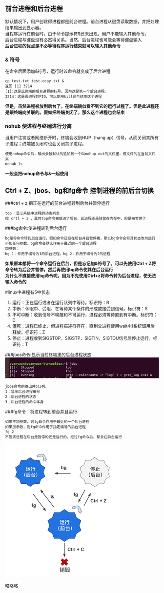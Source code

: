## 前台进程和后台进程 ##
默认情况下，用户创建得进程都是前台进程。前台进程从键盘读取数据，并把处理结果输出到显示器。  
当程序运行在前台时，由于命令提示符$还未出现，用户不能输入其他命令。  
后台进程与键盘没有必然得关系。当然，后台进程也可能会等待键盘输入  
**后台进程的优点是不必等待程序运行结束就可以输入其他命令**  

### <font color="#red">&</font> 符号 
在命令后面添加&符号，运行时该命令就变成了后台进程   
	
	cp test.txt test-copy.txt &
	返回 [1] 3214
	[1]:这是此终端的后台进程的标号。因为这是第一个后台进程。
	3214：这是该进程的PID，可以使用kill命令结束这个进程
**但是，虽然进程被放到后台了，在终端貌似看不到它的运行过程了。但是此进程还是跟终端向关联的。假如把终端关闭了，那么这个进程也会结束**
### <font color="#red">nohub</font> 使进程与终端进行分离
当用户注销或者网络断开时，终端会收到HUP（hang up）信号，从而关闭其所有子进程；终端被关闭时也会关闭其子进程。

	使用nohup命令后，输出会被默认的追加到一个叫nohup.out的文件里，该文件的在当前文件夹
	nohub ls
**一般会把nohup命令与&一起使用**
## <font color="#red">Ctrl + Z、jbos、bg和fg命令</font> 控制进程的前后台切换 
###<font color="#red">ctrl + z</font>:把正在运行的前台进程转到后台并暂停运行

	top :显示系统中进程的动态列表
	按 crtl + z ，此时top命令被放进了后台，此进程还是驻留在内存中，但是被暂停了
###<font color="#red">bg命令</font>:使进程转到后台运行

	bg是将命令转到后台运行，假如命令已经在后台并且暂停着，那么bg命令会将其状态改为运行  
	不加任何参数，bg命令会默认作用于最近的一个后台进程
	加参数：
	bg 1：作用于编号为1的后台进程。bg 2：作用于编号为2的进程
**如果原本想将一个命令运行在后台，但是忘记加&符号了。可以先使用Ctrl + Z将命令转为后台并暂停，然后再使用bg命令使其在后台运行  
为什么不直接使用bg命令呢，因为不先使用Ctrl+z将命令转为后台进程，使无法输入命令的**

#linux中进程有5中状态
1. 运行：正在运行或者在运行队列中等待。标识符：R
2. 中断：休眠中、受阻、在等待某个条件的形成或接受到信号。标识符：S
3. 不可中断：收到信号不唤醒和不可运行，进程必须等待直到有中断。标识符：D
4. 僵死：进程已终止，但进程描述符存在，直到父进程使用wait4()系统调用后释放。标识符：Z
5. 停止：进程收到SIGSTOP，SIGSTP，SIGTIN，SIGTOU信号后停止运行。标识符：T

###<font color="#red">jbos命令</font>:显示当前终端里的后台进程状态
![avatar](img\jbos.png)

	jbos命令的输出共分3列。
	1：显示后台进程编号
	2：后台进程的状态
	3：后台进程的命令本身
###<font color="#red">fg命令</font>：将进程转到前台并且运行

	如果不加参数，则fg命令作用于最近的一个后台进程
	如果加参数，则fg命令作用于指定编号的后台进程
	fg 2
	不管该进程在后台是暂停的还是运行的，经过fg命令后，都会在前台运行

![avatar](img\bg-fg.png)  

略略略

